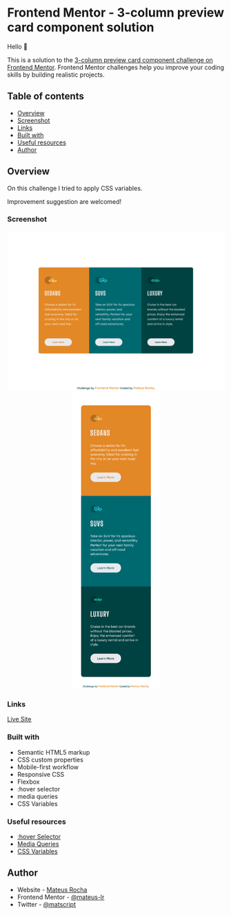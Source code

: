# Frontend Mentor - 3-column preview card component solution

Hello 👋 

This is a solution to the [3-column preview card component challenge on Frontend Mentor](https://www.frontendmentor.io/challenges/3column-preview-card-component-pH92eAR2-). Frontend Mentor challenges help you improve your coding skills by building realistic projects. 

## Table of contents

  - [Overview](#overview) 
  - [Screenshot](#screenshot)
  - [Links](#links)
  - [Built with](#built-with)
  - [Useful resources](#useful-resources)
  - [Author](#author)

## Overview

On this challenge I tried to apply CSS variables.

Improvement suggestion are welcomed!

### Screenshot

<div align="center">
<img src="./screenshot/desktop.png">
<img src="./screenshot/mobile.png" width="40%">
</div>

### Links 

[Live Site](https://mateus-lr.github.io/3-column-preview-card-component/)

### Built with

- Semantic HTML5 markup
- CSS custom properties
- Mobile-first workflow
- Responsive CSS
- Flexbox
- :hover selector
- media queries
- CSS Variables

### Useful resources

- [:hover Selector](https://www.w3schools.com/cssref/sel_hover.asp)
- [Media Queries](https://developer.mozilla.org/pt-BR/docs/Web/CSS/Media_Queries/Using_media_queries)
- [CSS Variables](https://www.w3schools.com/css/css3_variables.asp)

## Author

- Website - [Mateus Rocha](https://github.com/mateus-lr)
- Frontend Mentor - [@mateus-lr](https://www.frontendmentor.io/profile/mateus-lr)
- Twitter - [@matscript](https://www.twitter.com/maatscript)
